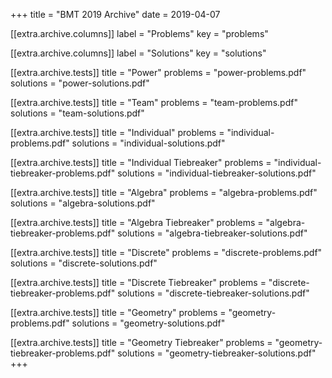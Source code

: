 +++
title = "BMT 2019 Archive"
date = 2019-04-07

[[extra.archive.columns]]
label = "Problems"
key = "problems"

[[extra.archive.columns]]
label = "Solutions"
key = "solutions"

[[extra.archive.tests]]
title = "Power"
problems = "power-problems.pdf"
solutions = "power-solutions.pdf"

[[extra.archive.tests]]
title = "Team"
problems = "team-problems.pdf"
solutions = "team-solutions.pdf"

[[extra.archive.tests]]
title = "Individual"
problems = "individual-problems.pdf"
solutions = "individual-solutions.pdf"

[[extra.archive.tests]]
title = "Individual Tiebreaker"
problems = "individual-tiebreaker-problems.pdf"
solutions = "individual-tiebreaker-solutions.pdf"

[[extra.archive.tests]]
title = "Algebra"
problems = "algebra-problems.pdf"
solutions = "algebra-solutions.pdf"

[[extra.archive.tests]]
title = "Algebra Tiebreaker"
problems = "algebra-tiebreaker-problems.pdf"
solutions = "algebra-tiebreaker-solutions.pdf"

[[extra.archive.tests]]
title = "Discrete"
problems = "discrete-problems.pdf"
solutions = "discrete-solutions.pdf"

[[extra.archive.tests]]
title = "Discrete Tiebreaker"
problems = "discrete-tiebreaker-problems.pdf"
solutions = "discrete-tiebreaker-solutions.pdf"

[[extra.archive.tests]]
title = "Geometry"
problems = "geometry-problems.pdf"
solutions = "geometry-solutions.pdf"

[[extra.archive.tests]]
title = "Geometry Tiebreaker"
problems = "geometry-tiebreaker-problems.pdf"
solutions = "geometry-tiebreaker-solutions.pdf"
+++
